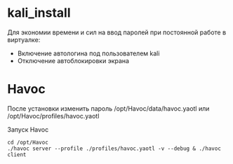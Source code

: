 # kali_install

Для экономии времени и сил на ввод паролей при постоянной работе в виртуалке:
- Включение автологина под пользователем kali
- Отключение автоблокировки экрана



 # Havoc
 После установки изменить пароль
 /opt/Havoc/data/havoc.yaotl или /opt/Havoc/profiles/havoc.yaotl

Запуск Havoc
```
cd /opt/Havoc               
./havoc server --profile ./profiles/havoc.yaotl -v --debug & ./havoc client
```
